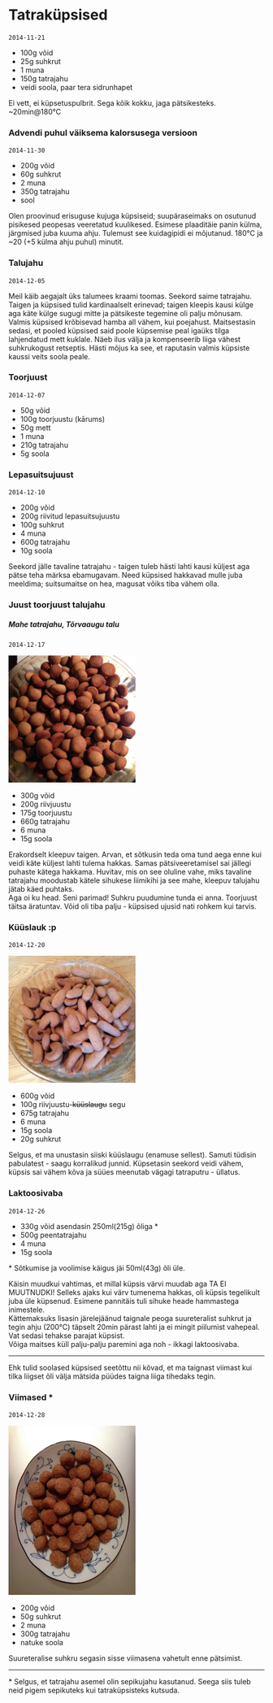 Tatraküpsised
===========
    2014-11-21

- 100g võid
- 25g suhkrut
- 1 muna
- 150g tatrajahu
- veidi soola, paar tera sidrunhapet

Ei vett, ei küpsetuspulbrit. Sega kõik kokku, jaga pätsikesteks.
~20min@180°C

### Advendi puhul väiksema kalorsusega versioon
    2014-11-30

- 200g võid
- 60g suhkrut
- 2 muna
- 350g tatrajahu
- sool

Olen proovinud erisuguse kujuga küpsiseid; suupäraseimaks on osutunud pisikesed peopesas veeretatud kuulikesed.
Esimese plaaditäie panin külma, järgmised juba kuuma ahju. Tulemust see kuidagipidi ei mõjutanud.
180°C ja ~20 (+5 külma ahju puhul) minutit.

### Talujahu
    2014-12-05

Meil käib aegajalt üks talumees kraami toomas. Seekord saime tatrajahu.
Taigen ja küpsised tulid kardinaalselt erinevad; taigen kleepis kausi külge aga käte külge sugugi mitte ja pätsikeste tegemine oli palju mõnusam.
Valmis küpsised krõbisevad hamba all vähem, kui poejahust. Maitsestasin sedasi, et pooled küpsised said poole küpsemise peal igaüks tilga lahjendatud mett kuklale. Näeb ilus välja ja kompenseerib liiga vähest suhkrukogust retseptis.
Hästi mõjus ka see, et raputasin valmis küpsiste kaussi veits soola peale.

### Toorjuust
    2014-12-07

- 50g võid
- 100g toorjuustu (kārums)
- 50g mett
- 1 muna
- 210g tatrajahu
- 5g soola

### Lepasuitsujuust
    2014-12-10

- 200g võid
- 200g riivitud lepasuitsujuustu
- 100g suhkrut
- 4 muna
- 600g tatrajahu
- 10g soola

Seekord jälle tavaline tatrajahu - taigen tuleb hästi lahti kausi küljest aga pätse teha märksa ebamugavam. Need küpsised hakkavad mulle juba meeldima; suitsumaitse on hea, magusat võiks tiba vähem olla.

### Juust toorjuust talujahu
##### Mahe tatrajahu, Tõrvaaugu talu
    2014-12-17

<img src="./IMG_3284.JPG" width="250px">

- 300g võid
- 200g riivjuustu
- 175g toorjuustu
- 660g tatrajahu
- 6 muna
- 15g soola

Erakordselt kleepuv taigen. Arvan, et sõtkusin teda oma tund aega enne kui veidi käte küljest lahti tulema hakkas. Samas pätsiveeretamisel sai jällegi puhaste kätega hakkama. Huvitav, mis on see oluline vahe, miks tavaline tatrajahu moodustab kätele sihukese liimikihi ja see mahe, kleepuv talujahu jätab käed puhtaks.  
Aga oi ku head. Seni parimad! Suhkru puudumine tunda ei anna. Toorjuust täitsa äratuntav. Võid oli tiba palju - küpsised ujusid nati rohkem kui tarvis.

### Küüslauk :p
    2014-12-20

<img src="./IMG_3286.JPG" width="250px">

- 600g võid
- 100g riivjuustu-~~küüslaugu~~ segu
- 675g tatrajahu
- 6 muna
- 15g soola
- 20g suhkrut

Selgus, et ma unustasin siiski küüslaugu (enamuse sellest). Samuti tüdisin pabulatest - saagu korralikud junnid. Küpsetasin seekord veidi vähem, küpsis sai vähem kõva ja süües meenutab vägagi tatraputru - üllatus.

### Laktoosivaba
    2014-12-26

- 330g võid asendasin 250ml(215g) õliga *
- 500g peentatrajahu
- 4 muna
- 15g soola

\* Sõtkumise ja voolimise käigus jäi 50ml(43g) õli üle.

  Käisin muudkui vahtimas, et millal küpsis värvi muudab aga TA EI MUUTNUDKI! Selleks ajaks kui värv tumenema hakkas, oli küpsis tegelikult juba üle küpsenud. Esimene pannitäis tuli sihuke heade hammastega inimestele.  
  Kättemaksuks lisasin järelejäänud taignale peoga suureteralist suhkrut ja tegin ahju (200°C) täpselt 20min pärast lahti ja ei mingit piilumist vahepeal. Vat sedasi tehakse parajat küpsist.  
  Võiga maitses küll palju-palju paremini aga noh - ikkagi laktoosivaba.  
  
----
Ehk tulid soolased küpsised seetõttu nii kõvad, et ma taignast viimast kui tilka liigset õli välja mätsida püüdes taigna liiga tihedaks tegin.

### Viimased *
    2014-12-28
    
<img src="./IMG_3310.JPG" width="250px">
    
- 200g võid
- 50g suhkrut
- 2 muna
- 300g tatrajahu
- natuke soola

Suureteralise suhkru segasin sisse viimasena vahetult enne pätsimist.  

----
\* Selgus, et tatrajahu asemel olin sepikujahu kasutanud. Seega siis tuleb neid pigem sepikuteks kui tatraküpsisteks kutsuda.
